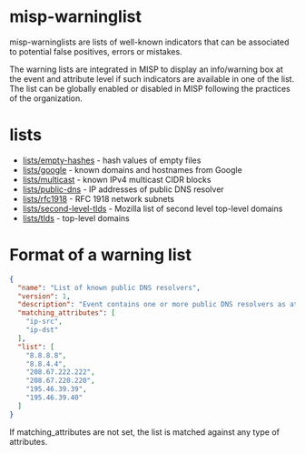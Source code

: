 # misp-warninglist

misp-warninglists are lists of well-known indicators that can be associated to potential false positives, errors or mistakes.

The warning lists are integrated in MISP to display an info/warning box at the event and attribute level if such indicators
are available in one of the list. The list can be globally enabled or disabled in MISP following the practices of the organization.

# lists

- [lists/empty-hashes](lists/empty-hashes) - hash values of empty files
- [lists/google](lists/google) - known domains and hostnames from Google
- [lists/multicast](lists/multicast) - known IPv4 multicast CIDR blocks
- [lists/public-dns](lists/public-dns) - IP addresses of public DNS resolver
- [lists/rfc1918](lists/rfc1918) - RFC 1918 network subnets
- [lists/second-level-tlds](lists/second-level-tlds) - Mozilla list of second level top-level domains
- [lists/tlds](lists/tlds) - top-level domains

# Format of a warning list

~~~~json
{
  "name": "List of known public DNS resolvers",
  "version": 1,
  "description": "Event contains one or more public DNS resolvers as attribute with an IDS flag set",
  "matching_attributes": [
    "ip-src",
    "ip-dst"
  ],
  "list": [
    "8.8.8.8",
    "8.8.4.4",
    "208.67.222.222",
    "208.67.220.220",
    "195.46.39.39",
    "195.46.39.40"
  ]
}
~~~~

If matching_attributes are not set, the list is matched against any type of attributes.
